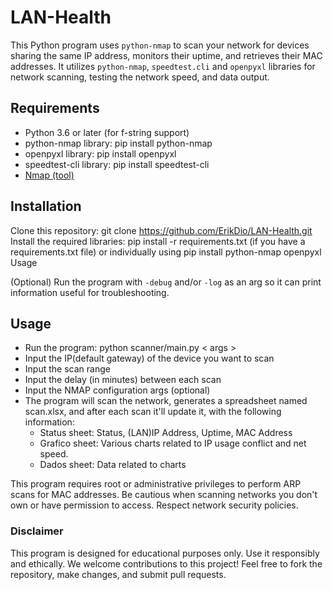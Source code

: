 # LAN-Health

This Python program uses `python-nmap` to scan your network for devices sharing the same IP address, monitors their uptime, and retrieves their MAC addresses. It utilizes `python-nmap`, `speedtest.cli` and `openpyxl` libraries for network scanning, testing the network speed, and data output.

## Requirements

- Python 3.6 or later (for f-string support)  
- python-nmap library: pip install python-nmap  
- openpyxl library: pip install openpyxl
- speedtest-cli library: pip install speedtest-cli
- [Nmap (tool)](https://nmap.org/download)

## Installation
Clone this repository: git clone https://github.com/ErikDio/LAN-Health.git  
Install the required libraries: pip install -r requirements.txt (if you have a requirements.txt file) or individually using pip install python-nmap openpyxl  
Usage

(Optional) Run the program with `-debug` and/or `-log` as an arg so it can print information useful for troubleshooting.  

## Usage
- Run the program: python scanner/main.py < args >
- Input the IP(default gateway) of the device you want to scan
- Input the scan range
- Input the delay (in minutes) between each scan
- Input the NMAP configuration args (optional)
- The program will scan the network, generates a spreadsheet named scan.xlsx, and after each scan it'll update it, with the following information:  
  - Status sheet: Status, (LAN)IP Address, Uptime, MAC Address
  - Grafico sheet: Various charts related to IP usage conflict and net speed.
  - Dados sheet: Data related to charts

This program requires root or administrative privileges to perform ARP scans for MAC addresses.
Be cautious when scanning networks you don't own or have permission to access. Respect network security policies.

### Disclaimer

This program is designed for educational purposes only. Use it responsibly and ethically.
We welcome contributions to this project! Feel free to fork the repository, make changes, and submit pull requests.
